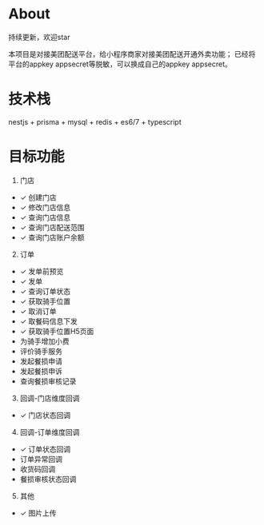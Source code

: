 # About

持续更新，欢迎star

本项目是对接美团配送平台，给小程序商家对接美团配送开通外卖功能； 已经将平台的appkey appsecret等脱敏，可以换成自己的appkey appsecret。

# 技术栈

nestjs + prisma + mysql + redis + es6/7 + typescript

# 目标功能

1. 门店

- ✓ 创建门店
- ✓ 修改门店信息
- ✓ 查询门店信息
- ✓ 查询门店配送范围
- ✓ 查询门店账户余额

2. 订单

- ✓ 发单前预览
- ✓ 发单
- ✓ 查询订单状态
- ✓ 获取骑手位置
- ✓ 取消订单
- ✓ 取餐码信息下发
- ✓ 获取骑手位置H5页面
- 为骑手增加小费
- 评价骑手服务
- 发起餐损申请
- 发起餐损申诉
- 查询餐损审核记录

3. 回调-门店维度回调

- ✓ 门店状态回调

4. 回调-订单维度回调

- ✓ 订单状态回调
- 订单异常回调
- 收货码回调
- 餐损审核状态回调

5. 其他

- ✓ 图片上传
